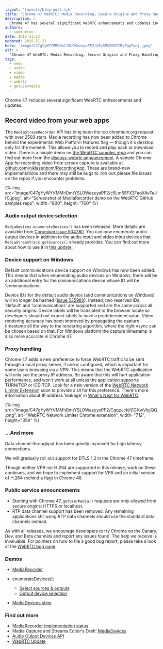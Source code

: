 ```yaml
---
layout: 'layouts/blog-post.njk'
title: 'Chrome 47 WebRTC: Media Recording, Secure Origins and Proxy Handling'
description: >
  Chrome 47 has several significant WebRTC enhancements and updates including audio and video recording, proxy handling and mandatory secure origins for getUserMedia().
authors:
  - samdutton
date: 2015-11-23
updated: 2015-11-23
hero: 'image/C47gYyWYVMMhDmtYSLOWazuyePF2/bZpSMOBGKTIRgPnpTuej.jpeg'
alt: >
  'Chrome 47 WebRTC: Media Recording, Secure Origins and Proxy Handling'
tags:
  - news
  - audio
  - video
  - media
  - webrtc
  - getusermedia
---
```


Chrome 47 includes several significant WebRTC enhancements and updates.

## Record video from your web apps

The `MediaStreamRecorder` API has long been the top chromium.org request, with over 2500 stars. Media recording has now been added to Chrome behind the experimental Web Platform features flag &mdash; though it's desktop only for the moment. This allows you to record and play back or download video. There is a simple demo on [the WebRTC samples repo](https://webrtc.github.io/samples/src/content/getusermedia/record/) and you can find out more from the [discuss-webrtc announcement](https://groups.google.com/forum/?#!msg/discuss-webrtc/n11m846oV4I/0b3ycjmjCAAJ). A sample Chrome App for recording video from screen capture is available at [github.com/niklasenbom/RecordingApp](https://github.com/niklasenbom/RecordingApp). These are brand-new implementations and there may still be bugs to iron out: please file issues on the repos if you encounter problems.

{% Img src="image/C47gYyWYVMMhDmtYSLOWazuyePF2/c5Lm55FX3FaoXAvTeJfC.jpeg", alt="Screenshot of MediaRecorder demo on the WebRTC GitHub samples repo", width="800", height="760" %}

### Audio output device selection

`MediaDevices.enumerateDevices()` has been released. More details are available from [Chromium issue 504280](https://crbug.com/504280). You can now enumerate audio output devices in addition to the audio input and video input devices that `MediaStreamTrack.getSources()` already provides. You can find out more about how to use it in [this update](/web/updates/2015/10/media-devices).

### Device support on Windows

Default communications device support on Windows has now been added. This means that when enumerating audio devices on Windows, there will be an additional entry for the communications device whose ID will be 'communications'.

Device IDs for the default audio device (and communications on Windows) will no
longer be hashed ([Issue 535980](http://crbug.com/535980)). Instead, two
reserved IDs, 'default' and 'communications' are supported and are the same
across all security origins. Device labels will be translated to the browser
locale so developers should not expect labels to have a predetermined value.
Video rendering accuracy has been improved by propagating the capture timestamp
all the way to the rendering algorithm, where the right vsync can be chosen
based on that. For Windows platform the capture timestamp is also more accurate
in Chrome 47.

### Proxy handling

Chrome 47 adds a new preference to force WebRTC traffic to be sent through a local proxy server, if one is configured, which is important for some users browsing via a VPN. This means that the WebRTC application will only see the proxy IP address. Be aware that this will hurt application performance, and won't work at all unless the application supports TURN/TCP or ICE-TCP. Look for a new version of the [WebRTC Network Limiter Extension](https://chrome.google.com/webstore/detail/webrtc-network-limiter/npeicpdbkakmehahjeeohfdhnlpdklia) soon to provide a UI for this preference. There's more information about IP address 'leakage' in [What's Next for WebRTC](https://www.youtube.com/watch?v=HCE3S1E5UwY&t=5m24s).

{% Img src="image/C47gYyWYVMMhDmtYSLOWazuyePF2/CgqzJckjfj1GXwVlqjQQ.png", alt="WebRTC Network Limiter Chrome extension", width="712", height="356" %}

### ...And more

Data channel throughput has been greatly improved for high latency connections.

We will gradually roll out support for DTLS 1.2 in the Chrome 47 timeframe.

Though neither VP9 nor H.264 are supported in this release, work on these
continues, and we hope to implement support for VP9 and an initial version of H.264 (behind a flag) in Chrome 48.

### Public service announcements

- Starting with Chrome 47, `getUserMedia()` requests are only allowed from secure origins: HTTPS or localhost.
- RTP data channel support has been removed. Any remaining applications still
  using RTP data channels should use the standard data channels instead.

As with all releases, we encourage developers to try Chrome on the Canary, Dev, and Beta channels and report any issues found. The help we receive is invaluable. For pointers on how to file a good bug report, please take a look at the [WebRTC bug page](https://webrtc.org/bugs/).

### Demos

- [MediaRecorder](https://webrtc.github.io/samples/src/content/getusermedia/record/)
- enumerateDevices():

  - [Select sources &amp; outputs](https://webrtc.github.io/samples/src/content/devices/input-output/)
  - [Output device
    selection](https://webrtc.github.io/samples/src/content/devices/multi/)

- [MediaDevices shim](https://github.com/webrtc/adapter)

### Find out more

- [MediaRecorder implementation status](https://www.chromestatus.com/features/5929649028726784)
- Media Capture and Streams Editor's Draft:
  [MediaDevices](https://w3c.github.io/mediacapture-main/#mediadevices)
- [Audio Output Devices API](http://www.w3.org/TR/audio-output)
- [WebRTC Update](https://youtu.be/HCE3S1E5UwY)
